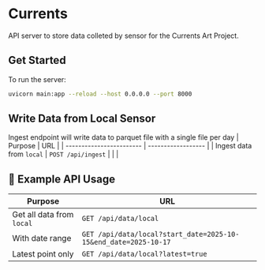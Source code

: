 # Currents

API server to store data colleted by sensor for the Currents Art Project. 


## Get Started

To run the server:
```bash
uvicorn main:app --reload --host 0.0.0.0 --port 8000
```

## Write Data from Local Sensor

Ingest endpoint will write data to parquet file with a single file per day
| Purpose                  | URL                |
| ------------------------ | ------------------ |
| Ingest data from `local` | `POST /api/ingest` |
|                          |


## 🧪 Example API Usage

| Purpose                   | URL                                                             |
| ------------------------- | --------------------------------------------------------------- |
| Get all data from `local` | `GET /api/data/local`                                           |
| With date range           | `GET /api/data/local?start_date=2025-10-15&end_date=2025-10-17` |
| Latest point only         | `GET /api/data/local?latest=true`                               |
